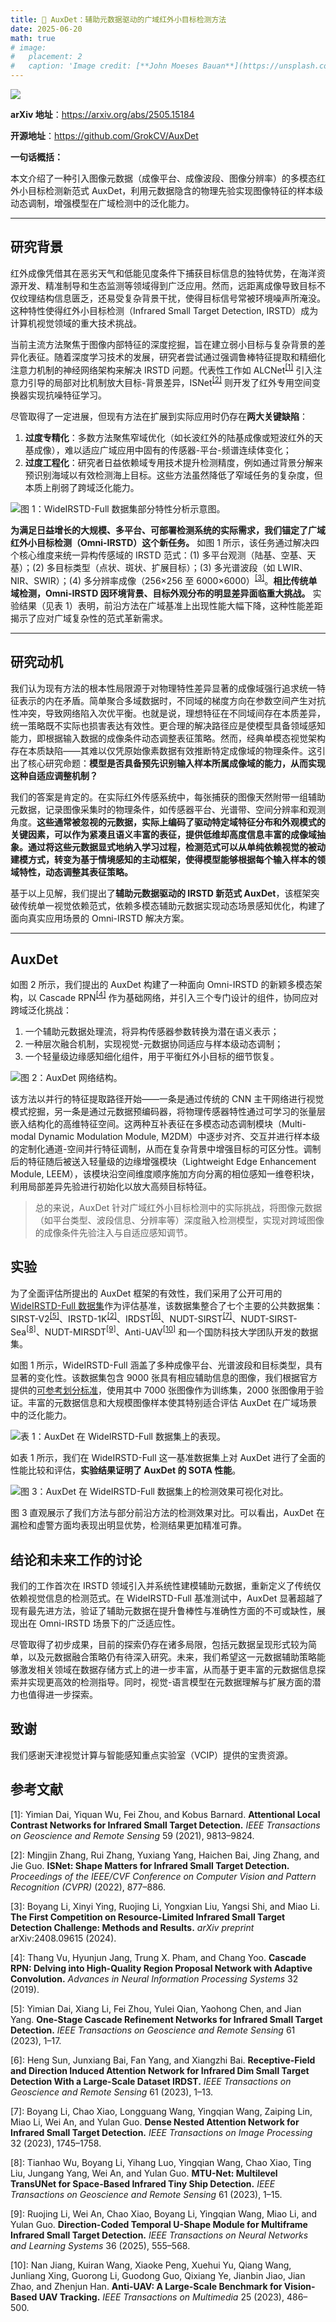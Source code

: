 ```yaml
---
title: 🎯 AuxDet：辅助元数据驱动的广域红外小目标检测方法
date: 2025-06-20
math: true
# image:
#   placement: 2
#   caption: 'Image credit: [**John Moeses Bauan**](https://unsplash.com/photos/OGZtQF8iC0g)'
---
```


![](https://github.com/GrokCV/imgbed/blob/master/blog/AuxDet/author.png?raw=true)

**arXiv 地址**：https://arxiv.org/abs/2505.15184

**开源地址**：https://github.com/GrokCV/AuxDet

**一句话概括：** 

本文介绍了一种引入图像元数据（成像平台、成像波段、图像分辨率）的多模态红外小目标检测新范式 AuxDet，利用元数据隐含的物理先验实现图像特征的样本级动态调制，增强模型在广域检测中的泛化能力。

------

## 研究背景  

红外成像凭借其在恶劣天气和低能见度条件下捕获目标信息的独特优势，在海洋资源开发、精准制导和生态监测等领域得到广泛应用。然而，远距离成像导致目标不仅纹理结构信息匮乏，还易受复杂背景干扰，使得目标信号常被环境噪声所淹没。这种特性使得红外小目标检测（Infrared Small Target Detection, IRSTD）成为计算机视觉领域的重大技术挑战。

当前主流方法聚焦于图像内部特征的深度挖掘，旨在建立弱小目标与复杂背景的差异化表征。随着深度学习技术的发展，研究者尝试通过强调鲁棒特征提取和精细化注意力机制的神经网络架构来解决 IRSTD 问题。代表性工作如 ALCNet<sup>[[1]](#ref1)</sup> 引入注意力引导的局部对比机制放大目标-背景差异，ISNet<sup>[[2]](#ref2)</sup> 则开发了红外专用空间变换器实现抗噪特征学习。

尽管取得了一定进展，但现有方法在扩展到实际应用时仍存在**两大关键缺陷**：

1. **过度专精化**：多数方法聚焦窄域优化（如长波红外的陆基成像或短波红外的天基成像），难以适应广域应用中固有的传感器-平台-频谱连续体变化；
2. **过度工程化**：研究者日益依赖域专用技术提升检测精度，例如通过背景分解来预识别海域以有效检测海上目标。这些方法虽然降低了窄域任务的复杂度，但本质上削弱了跨域泛化能力。

![图 1：WideIRSTD-Full 数据集部分特性分析示意图。](https://github.com/GrokCV/imgbed/blob/master/blog/AuxDet/dataset.jpg?raw=true)

**为满足日益增长的大规模、多平台、可部署检测系统的实际需求，我们锚定了广域红外小目标检测（Omni-IRSTD）这个新任务。** 如图 1 所示，该任务通过解决四个核心维度来统一异构传感域的 IRSTD 范式：(1) 多平台观测（陆基、空基、天基）；(2) 多目标类型（点状、斑状、扩展目标）；(3) 多光谱波段（如 LWIR、NIR、SWIR）；(4) 多分辨率成像（256×256 至 6000×6000）<sup>[[3]](#ref3)</sup>。**相比传统单域检测，Omni-IRSTD 因环境背景、目标外观分布的明显差异面临重大挑战。** 实验结果（见表 1）表明，前沿方法在广域基准上出现性能大幅下降，这种性能差距揭示了应对广域复杂性的范式革新需求。

------

## 研究动机

我们认为现有方法的根本性局限源于对物理特性差异显著的成像域强行追求统一特征表示的内在矛盾。简单聚合多域数据时，不同域的梯度方向在参数空间产生对抗性冲突，导致网络陷入次优平衡。也就是说，理想特征在不同域间存在本质差异，统一策略既不实际也损害表达有效性。更合理的解决路径应是使模型具备领域感知能力，即根据输入数据的成像条件动态调整表征策略。然而，经典单模态视觉架构存在本质缺陷——其难以仅凭原始像素数据有效推断特定成像域的物理条件。这引出了核心研究命题：**模型是否具备预先识别输入样本所属成像域的能力，从而实现这种自适应调整机制？**

我们的答案是肯定的。在实际红外传感系统中，每张捕获的图像天然附带一组辅助元数据，记录图像采集时的物理条件，如传感器平台、光谱带、空间分辨率和观测角度。**这些通常被忽视的元数据，实际上编码了驱动特定域特征分布和外观模式的关键因素，可以作为紧凑且语义丰富的表征，提供低维却高度信息丰富的成像域抽象。通过将这些元数据显式地纳入学习过程，检测范式可以从单纯依赖视觉的被动建模方式，转变为基于情境感知的主动框架，使得模型能够根据每个输入样本的领域特性，动态调整其表征策略。**

基于以上见解，我们提出了**辅助元数据驱动的 IRSTD 新范式 AuxDet**，该框架突破传统单一视觉依赖范式，依赖多模态辅助元数据实现动态场景感知优化，构建了面向真实应用场景的 Omni-IRSTD 解决方案。

------

## AuxDet

如图 2 所示，我们提出的 AuxDet 构建了一种面向 Omni-IRSTD 的新颖多模态架构，以 Cascade RPN<sup>[[4]](#ref4)</sup> 作为基础网络，并引入三个专门设计的组件，协同应对跨域泛化挑战：

1. 一个辅助元数据处理流，将异构传感器参数转换为潜在语义表示；
2. 一种层次融合机制，实现视觉-元数据协同适应与样本级动态调制；
3. 一个轻量级边缘感知细化组件，用于平衡红外小目标的细节恢复。

![图 2：AuxDet 网络结构。](https://github.com/GrokCV/imgbed/blob/master/blog/AuxDet/AuxDet.png?raw=true)

该方法以并行的特征提取路径开始——一条是通过传统的 CNN 主干网络进行视觉模式挖掘，另一条是通过元数据预编码器，将物理传感器特性通过可学习的张量层嵌入结构化的高维特征空间。这两种互补表征在多模态动态调制模块（Multi-modal Dynamic Modulation Module, M2DM）中逐步对齐、交互并进行样本级的定制化通道-空间并行特征调制，从而在复杂背景中增强目标的可区分性。调制后的特征随后被送入轻量级的边缘增强模块（Lightweight Edge Enhancement Module, LEEM），该模块沿空间维度顺序施加方向分离的相位感知一维卷积块，利用局部差异先验进行初始化以放大高频目标特征。

> 总的来说，AuxDet 针对广域红外小目标检测中的实际挑战，将图像元数据（如平台类型、波段信息、分辨率等）深度融入检测模型，实现对跨域图像的成像条件先验注入与自适应感知调节。

## 实验 

为了全面评估所提出的 AuxDet 框架的有效性，我们采用了公开可用的 [WideIRSTD-Full 数据集](https://github.com/XinyiYing/WideIRSTD-Dataset)作为评估基准，该数据集整合了七个主要的公共数据集：SIRST-V2<sup>[[5]](#ref5)</sup>、IRSTD-1K<sup>[[2]](#ref2)</sup>、IRDST<sup>[[6]](#ref6)</sup>、NUDT-SIRST<sup>[[7]](#ref7)</sup>、NUDT-SIRST-Sea<sup>[[8]](#ref8)</sup>、NUDT-MIRSDT<sup>[[9]](#ref9)</sup>、Anti-UAV<sup>[[10]](#ref10)</sup> 和一个国防科技大学团队开发的数据集。

如图 1 所示，WideIRSTD-Full 涵盖了多种成像平台、光谱波段和目标类型，具有显著的变化性。该数据集包含 9000 张具有相应辅助信息的图像，我们根据官方提供的[可参考划分标准](https://github.com/YeRen123455/ICPR-Track2-LightWeight/tree/main/dataset/ICPR_Track2/70_20)，使用其中 7000 张图像作为训练集，2000 张图像用于验证。丰富的元数据信息和大规模图像样本使其特别适合评估 AuxDet 在广域场景中的泛化能力。

![表 1：AuxDet 在 WideIRSTD-Full 数据集上的表现。](https://github.com/GrokCV/imgbed/blob/master/blog/AuxDet/comparision.png?raw=true)

如表 1 所示，我们在 WideIRSTD-Full 这一基准数据集上对 AuxDet 进行了全面的性能比较和评估，**实验结果证明了 AuxDet 的 SOTA 性能**。

![图 3：AuxDet 在 WideIRSTD-Full 数据集上的检测效果可视化对比。](https://github.com/GrokCV/imgbed/blob/master/blog/AuxDet/bbox.jpg?raw=true)

图 3 直观展示了我们方法与部分前沿方法的检测效果对比。可以看出，AuxDet 在漏检和虚警方面均表现出明显优势，检测结果更加精准可靠。

## 结论和未来工作的讨论

我们的工作首次在 IRSTD 领域引入并系统性建模辅助元数据，重新定义了传统仅依赖视觉信息的检测范式。在 WideIRSTD-Full 基准测试中，AuxDet 显著超越了现有最先进方法，验证了辅助元数据在提升鲁棒性与准确性方面的不可或缺性，展现出在 Omni-IRSTD 场景下的广泛适应性。

尽管取得了初步成果，目前的探索仍存在诸多局限，包括元数据呈现形式较为简单，以及元数据融合策略仍有待深入研究。未来，我们希望这一元数据辅助策略能够激发相关领域在数据存储方式上的进一步丰富，从而基于更丰富的元数据信息探索并实现更高效的检测指导。同时，视觉-语言模型在元数据理解与扩展方面的潜力也值得进一步探索。

## 致谢  

我们感谢天津视觉计算与智能感知重点实验室（VCIP）提供的宝贵资源。  

## 参考文献  

<a name="ref1">[1]</a>: Yimian Dai, Yiquan Wu, Fei Zhou, and Kobus Barnard. **Attentional Local Contrast Networks for Infrared Small Target Detection.** *IEEE Transactions on Geoscience and Remote Sensing* 59 (2021), 9813–9824.

<a name="ref2">[2]</a>: Mingjin Zhang, Rui Zhang, Yuxiang Yang, Haichen Bai, Jing Zhang, and Jie Guo. **ISNet: Shape Matters for Infrared Small Target Detection.** *Proceedings of the IEEE/CVF Conference on Computer Vision and Pattern Recognition (CVPR)* (2022), 877–886.

<a name="ref3">[3]</a>: Boyang Li, Xinyi Ying, Ruojing Li, Yongxian Liu, Yangsi Shi, and Miao Li. **The First Competition on Resource-Limited Infrared Small Target Detection Challenge: Methods and Results.** *arXiv preprint* arXiv:2408.09615 (2024).

<a name="ref4">[4]</a>: Thang Vu, Hyunjun Jang, Trung X. Pham, and Chang Yoo. **Cascade RPN: Delving into High-Quality Region Proposal Network with Adaptive Convolution.** *Advances in Neural Information Processing Systems* 32 (2019).

<a name="ref5">[5]</a>: Yimian Dai, Xiang Li, Fei Zhou, Yulei Qian, Yaohong Chen, and Jian Yang. **One-Stage Cascade Refinement Networks for Infrared Small Target Detection.** *IEEE Transactions on Geoscience and Remote Sensing* 61 (2023), 1–17.

<a name="ref6">[6]</a>: Heng Sun, Junxiang Bai, Fan Yang, and Xiangzhi Bai. **Receptive-Field and Direction Induced Attention Network for Infrared Dim Small Target Detection With a Large-Scale Dataset IRDST.** *IEEE Transactions on Geoscience and Remote Sensing* 61 (2023), 1–13.

<a name="ref7">[7]</a>: Boyang Li, Chao Xiao, Longguang Wang, Yingqian Wang, Zaiping Lin, Miao Li, Wei An, and Yulan Guo. **Dense Nested Attention Network for Infrared Small Target Detection.** *IEEE Transactions on Image Processing* 32 (2023), 1745–1758.

<a name="ref8">[8]</a>: Tianhao Wu, Boyang Li, Yihang Luo, Yingqian Wang, Chao Xiao, Ting Liu, Jungang Yang, Wei An, and Yulan Guo. **MTU-Net: Multilevel TransUNet for Space-Based Infrared Tiny Ship Detection.** *IEEE Transactions on Geoscience and Remote Sensing* 61 (2023), 1–15.

<a name="ref9">[9]</a>: Ruojing Li, Wei An, Chao Xiao, Boyang Li, Yingqian Wang, Miao Li, and Yulan Guo. **Direction-Coded Temporal U-Shape Module for Multiframe Infrared Small Target Detection.** *IEEE Transactions on Neural Networks and Learning Systems* 36 (2025), 555–568.

<a name="ref10">[10]</a>: Nan Jiang, Kuiran Wang, Xiaoke Peng, Xuehui Yu, Qiang Wang, Junliang Xing, Guorong Li, Guodong Guo, Qixiang Ye, Jianbin Jiao, Jian Zhao, and Zhenjun Han. **Anti-UAV: A Large-Scale Benchmark for Vision-Based UAV Tracking.** *IEEE Transactions on Multimedia* 25 (2023), 486–500.